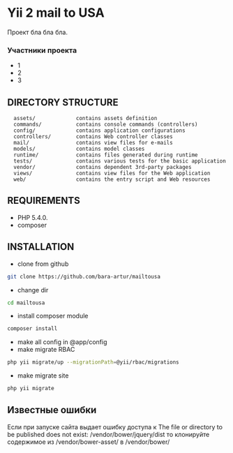 Yii 2 mail to USA
============================

Проект бла бла бла.

### Участники проекта

- 1
- 2
- 3

DIRECTORY STRUCTURE
-------------------

      assets/             contains assets definition
      commands/           contains console commands (controllers)
      config/             contains application configurations
      controllers/        contains Web controller classes
      mail/               contains view files for e-mails
      models/             contains model classes
      runtime/            contains files generated during runtime
      tests/              contains various tests for the basic application
      vendor/             contains dependent 3rd-party packages
      views/              contains view files for the Web application
      web/                contains the entry script and Web resources



REQUIREMENTS
------------


- PHP 5.4.0.
- composer

INSTALLATION
------------

- clone from github
```sh 
git clone https://github.com/bara-artur/mailtousa
```
- change dir
```sh
cd mailtousa
```
- install composer module
```sh
composer install
```
- make all config in @app/config
- make migrate RBAC
```sh
php yii migrate/up --migrationPath=@yii/rbac/migrations
```
- make migrate site
```sh
php yii migrate
```


Известные ошибки
-----------------
Если при запуске сайта выдает ошибку доступа к
The file or directory to be published does not exist: /vendor/bower/jquery/dist
то клонируйте содержимое из /vendor/bower-asset/ в /vendor/bower/